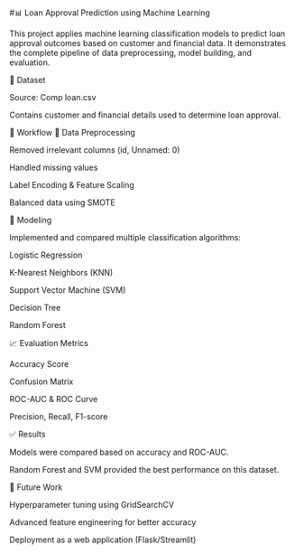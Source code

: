 #📊 Loan Approval Prediction using Machine Learning

This project applies machine learning classification models to predict loan approval outcomes based on customer and financial data. It demonstrates the complete pipeline of data preprocessing, model building, and evaluation.

📂 Dataset

Source: Comp loan.csv

Contains customer and financial details used to determine loan approval.

🔄 Workflow
🧹 Data Preprocessing

Removed irrelevant columns (id, Unnamed: 0)

Handled missing values

Label Encoding & Feature Scaling

Balanced data using SMOTE

🤖 Modeling

Implemented and compared multiple classification algorithms:

Logistic Regression

K-Nearest Neighbors (KNN)

Support Vector Machine (SVM)

Decision Tree

Random Forest

📈 Evaluation Metrics

Accuracy Score

Confusion Matrix

ROC-AUC & ROC Curve

Precision, Recall, F1-score

✅ Results

Models were compared based on accuracy and ROC-AUC.

Random Forest and SVM provided the best performance on this dataset.

🚀 Future Work

Hyperparameter tuning using GridSearchCV

Advanced feature engineering for better accuracy

Deployment as a web application (Flask/Streamlit)
